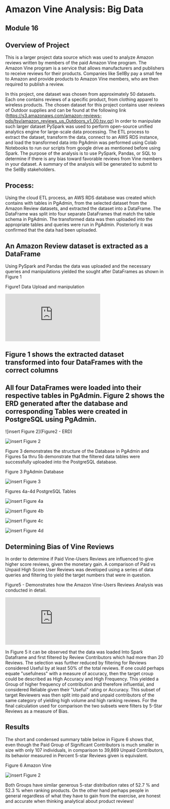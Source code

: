 # Amazon Vine Analysis:  Big Data
## Module 16

## Overview of Project

This is a larger project data source which was used to analyze Amazon reviews written by members of the paid Amazon Vine program. The Amazon Vine program is a service that allows manufacturers and publishers to receive reviews for their products. Companies like SellBy pay a small fee to Amazon and provide products to Amazon Vine members, who are then required to publish a review.

In this project, one dataset was chosen from approximately 50 datasets. Each one contains reviews of a specific product, from clothing apparel to wireless products. The chosen dataset for this project contains user reviews of Outdoor supplies and can be found at the following link (https://s3.amazonaws.com/amazon-reviews-pds/tsv/amazon_reviews_us_Outdoors_v1_00.tsv.gz) In order to manipulate such larger dataset PySpark was used to perform open-source unified analytics engine for large-scale data processing.  The ETL process to extract the dataset, transform the data, connect to an AWS RDS instance, and load the transformed data into PgAdmin was performed using Colab Notebooks to run our scripts from google drive as mentioned before using Spark.  The purpose of the analysis is to use PySpark, Pandas, or SQL to determine if there is any bias toward favorable reviews from Vine members in your dataset. A summary of the analysis will be generated to submit to the SellBy stakeholders.

## Process:

Using the cloud ETL process, an AWS RDS database was created which contains with tables in PgAdmin, from the selected dataset from the Amazon Review datasets, and extracted the dataset into a DataFrame. The DataFrame was split into four separate DataFrames that match the table schema in PgAdmin. The transformed data was then uploaded into the appropriate tables and queries were run in PgAdmin.  Posteriorly it was confirmed that the data had been uploaded.

## An Amazon Review dataset is extracted as a DataFrame

Using PySpark and Pandas the data was uploaded and the necessary queries and manipulations yielded the sought after DataFrames as shown in Figure 1

Figure1 Data Upload and manipulation

![insert Figure 1](https://github.com/AnaMMoreira/Amazon_Vine_Analysis/blob/main/Figure1_Amazon_Reviews_ETL2.ipynb%20_Colab.pdf)

## Figure 1 shows the extracted dataset transformed into four DataFrames with the correct columns 


## All four DataFrames were loaded into their respective tables in PgAdmin.  Figure 2 shows the ERD generated after the database and corresponding Tables were created in PostgreSQL using PgAdmin.

![insert Figure 2](Figure2 - ERD)

![insert Figure 2](https://github.com/AnaMMoreira/Amazon_Vine_Analysis/blob/main/Figure2_Amazon_vine_analysis_ERD.png)

Figure 3 demonstrates the structure of the Database in PgAdmin and Figures 5a thru 5b demonstrate that the filtered data tables were successfully uploaded into the PostgreSQL database.

Figure 3 PgAdmin Database

![insert Figure 3](https://github.com/AnaMMoreira/Amazon_Vine_Analysis/blob/main/Figure3_PgAdmin_table_Process.png)

Figures 4a-4d PostgreSQL Tables

![insert Figure 4a](https://github.com/AnaMMoreira/Amazon_Vine_Analysis/blob/main/Figure_4a_Table1.png)

![insert Figure 4b](https://github.com/AnaMMoreira/Amazon_Vine_Analysis/blob/main/Figure_4b_Table2.png)

![insert Figure 4c](https://github.com/AnaMMoreira/Amazon_Vine_Analysis/blob/main/Figure_4c_Table3.png)

![insert Figure 4d](https://github.com/AnaMMoreira/Amazon_Vine_Analysis/blob/main/Figure_4d_Table4.png)

## Determining Bias of Vine Reviews

In order to determine if Paid Vine-Users Reviews are influenced to give higher score reviews, given the monetary gain.  A comparison of Paid vs Unpaid High Score User Reviews was developed using a series of data queries and filtering to yield the target numbers that were in question.

Figure5 - Demonstrates how the Amazon Vine-Users Reviews Analysis was conducted in detail.

![insert Figure 5](https://github.com/AnaMMoreira/Amazon_Vine_Analysis/blob/main/Figure5_Amazon_Vine_Analysis.ipynb%20_Colab.pdf)

In Figure 5 it can be observed that the data was loaded Into Spark Dataframe and first filtered by Review Contributors which had more than 20 Reviews.  The selection was further reduced by filtering for Reviews considered Useful by at least 50% of the total reviews.  If one could perhaps equate "usefulness" with a measure of accuracy, then the target croup could be described as High Accuracy and High Frequency.  This yielded a Group of higher frequency of contribution and therefore influential, and considered Reliable given their "Useful" rating or Accuracy.  This subset of target Reviewers was then split into paid and unpaid contributors of the same category of yielding high volume and high ranking reviews.
For the final calculation used for comparison the two subsets were filters by 5-Star Reviews as a measure of Bias.

## Results

 The short and condensed summary table below  in Figure 6 shows that, even though the Paid Group of Significant Contributors is much smaller in size with only 107 individuals, in comparison to 39,869 Unpaid Contributors, its behavior measured in Percent 5-star Reviews given is equivalent.  

Figure 6 Amazon Vine 
 
![insert Figure 2](https://github.com/AnaMMoreira/Amazon_Vine_Analysis/blob/main/Figure6_Amazon_Vine_Analysis_Summary.png)

Both Groups have similar generous 5-star distribution rates of 52.7 % and 52.3 % when ranking products.  On the other hand perhaps people in general regardless of what they have to gain from the exercise, are honest and accurate when thinking analytical about product reviews!       

